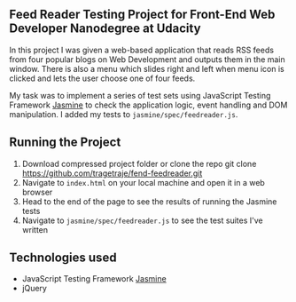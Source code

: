 
## Feed Reader Testing Project for Front-End Web Developer Nanodegree at Udacity

In this project I was given a web-based application that reads RSS feeds from four popular blogs on Web Development and outputs them in the main window. There is also a menu which slides right and left when menu icon is clicked and lets the user choose one of four feeds.

My task was to implement a series of test sets using JavaScript Testing Framework [Jasmine](http://jasmine.github.io/) to check the application logic, event handling and DOM manipulation. I added my tests to `jasmine/spec/feedreader.js`.

## Running the Project

1. Download compressed project folder or clone the repo git clone https://github.com/tragetraje/fend-feedreader.git
2. Navigate to `index.html` on your local machine and open it in a web browser
3. Head to the end of the page to see the results of running the Jasmine tests
4. Navigate to `jasmine/spec/feedreader.js` to see the test suites I've written

## Technologies used

* JavaScript Testing Framework [Jasmine](http://jasmine.github.io/)
* jQuery
